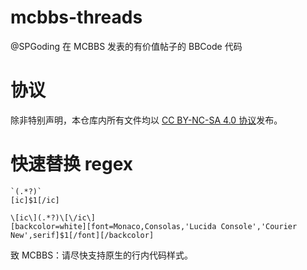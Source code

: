 # mcbbs-threads
@SPGoding 在 MCBBS 发表的有价值帖子的 BBCode 代码

# 协议
除非特别声明，本仓库内所有文件均以 [CC BY-NC-SA 4.0 协议](https://creativecommons.org/licenses/by-nc-sa/4.0/)发布。

# 快速替换 regex

```
`(.*?)`
[ic]$1[/ic]

\[ic\](.*?)\[\/ic\]
[backcolor=white][font=Monaco,Consolas,'Lucida Console','Courier New',serif]$1[/font][/backcolor]
```

致 MCBBS：请尽快支持原生的行内代码样式。